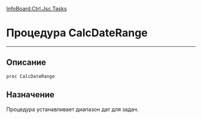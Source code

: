﻿---
Link: InfoBoard.Ctrl.Jsc.Tasks.@CalcDateRange
---

<!---  Навигация
[Имя проекта](#) :
-->
[InfoBoard.Ctrl.Jsc.Tasks](Default)

# Процедура CalcDateRange
---

## Описание

    proc CalcDateRange

<!--
## Аргументы{#Args}

### Аргумент1

Описание аргумента 1
-->

## Назначение

Процедура устанавливает диапазон дат для задач.

<!--
## Пример

    CalcDateRange...
-->

